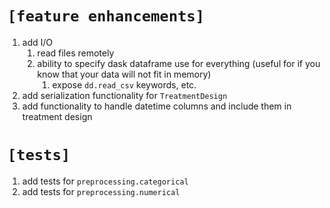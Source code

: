 # `[feature enhancements]`
1. add I/O
   1. read files remotely
   2. ability to specify dask dataframe use for everything (useful for if you know that your data will not fit in memory)
      1. expose `dd.read_csv` keywords, etc.
2. add serialization functionality for `TreatmentDesign`
3. add functionality to handle datetime columns and include them in treatment design


# `[tests]`
1. add tests for `preprocessing.categorical`
2. add tests for `preprocessing.numerical`
